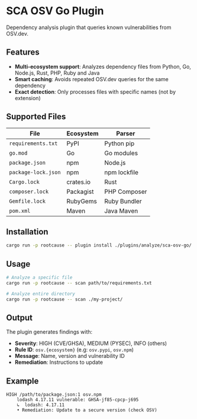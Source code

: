 # SCA OSV Go Plugin

Dependency analysis plugin that queries known vulnerabilities from OSV.dev.

## Features

- **Multi-ecosystem support**: Analyzes dependency files from Python, Go, Node.js, Rust, PHP, Ruby and Java
- **Smart caching**: Avoids repeated OSV.dev queries for the same dependency
- **Exact detection**: Only processes files with specific names (not by extension)

## Supported Files

| File | Ecosystem | Parser |
|------|-----------|--------|
| `requirements.txt` | PyPI | Python pip |
| `go.mod` | Go | Go modules |
| `package.json` | npm | Node.js |
| `package-lock.json` | npm | npm lockfile |
| `Cargo.lock` | crates.io | Rust |
| `composer.lock` | Packagist | PHP Composer |
| `Gemfile.lock` | RubyGems | Ruby Bundler |
| `pom.xml` | Maven | Java Maven |

## Installation

```bash
cargo run -p rootcause -- plugin install ./plugins/analyze/sca-osv-go/
```

## Usage

```bash
# Analyze a specific file
cargo run -p rootcause -- scan path/to/requirements.txt

# Analyze entire directory
cargo run -p rootcause -- scan ./my-project/
```

## Output

The plugin generates findings with:
- **Severity**: HIGH (CVE/GHSA), MEDIUM (PYSEC), INFO (others)
- **Rule ID**: `osv.{ecosystem}` (e.g: `osv.pypi`, `osv.npm`)
- **Message**: Name, version and vulnerability ID
- **Remediation**: Instructions to update

## Example

```
HIGH /path/to/package.json:1 osv.npm
    lodash 4.17.11 vulnerable: GHSA-jf85-cpcp-j695
    ↳  lodash: 4.17.11
    • Remediation: Update to a secure version (check OSV)
```
